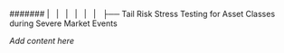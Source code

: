 ####### |   |   |   |   |   |   ├── Tail Risk Stress Testing for Asset Classes during Severe Market Events

*Add content here*
